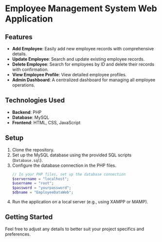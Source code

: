 # Employee Management System Web Application 

## Features

- **Add Employee**: Easily add new employee records with comprehensive details.
- **Update Employee**: Search and update existing employee records.
- **Delete Employee**: Search for employees by ID and delete their records with confirmation.
- **View Employee Profile**: View detailed employee profiles.
- **Admin Dashboard**: A centralized dashboard for managing all employee operations.

## Technologies Used

- **Backend**: PHP
- **Database**: MySQL
- **Frontend**: HTML, CSS, JavaScript

## Setup

1. Clone the repository.
2. Set up the MySQL database using the provided SQL scripts (`Database.sql`).
3. Configure the database connection in the PHP files.
    ```php
    // In your PHP files, set up the database connection
    $servername = "localhost";
    $username = "root";
    $password = "yourpassword";
    $dbname = "EmployeeDataWeb";
    ```
4. Run the application on a local server (e.g., using XAMPP or MAMP).

## Getting Started

Feel free to adjust any details to better suit your project specifics and preferences.

